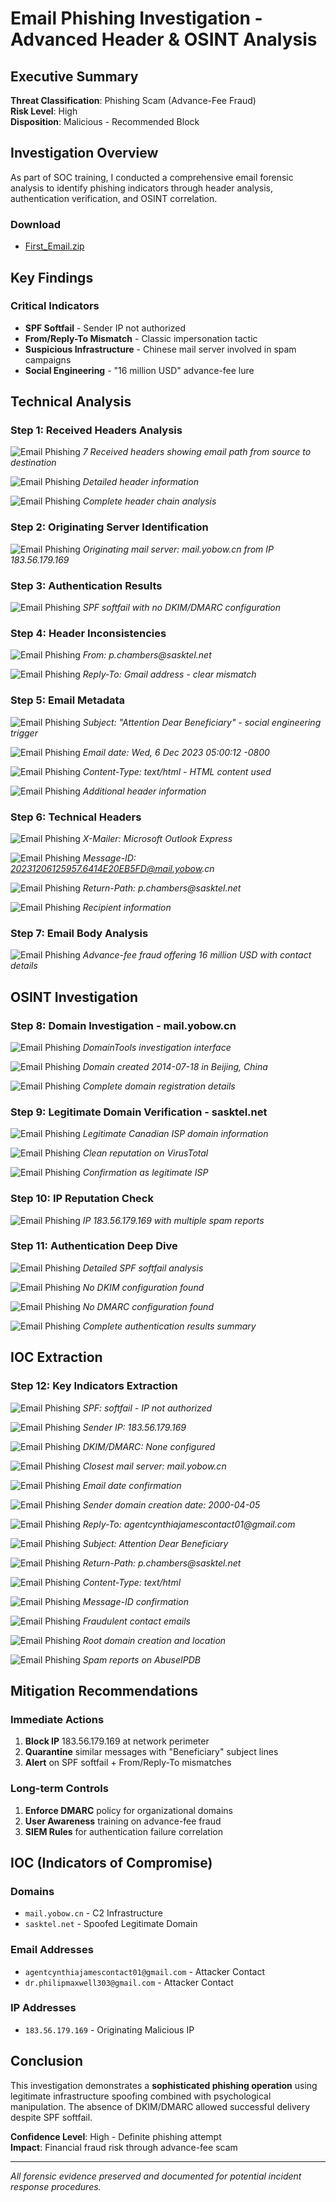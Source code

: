 # Email Phishing Investigation - Advanced Header & OSINT Analysis

## Executive Summary

**Threat Classification**: Phishing Scam (Advance-Fee Fraud)  
**Risk Level**: High  
**Disposition**: Malicious - Recommended Block

## Investigation Overview

As part of SOC training, I conducted a comprehensive email forensic analysis to identify phishing indicators through header analysis, authentication verification, and OSINT correlation.

### Download

- [First_Email.zip](/1_SOC_Operations/TA577_Incident_Response/Email_Phishing_Analysis/First_Email.zip)

## Key Findings

### Critical Indicators

- **SPF Softfail** - Sender IP not authorized
- **From/Reply-To Mismatch** - Classic impersonation tactic
- **Suspicious Infrastructure** - Chinese mail server involved in spam campaigns
- **Social Engineering** - "16 million USD" advance-fee lure

## Technical Analysis

### Step 1: Received Headers Analysis

![Email Phishing](/1_SOC_Operations/TA577_Incident_Response/Email_Phishing_Analysis/assets/01_First_Email_Analysis.png)
_7 Received headers showing email path from source to destination_

![Email Phishing](/1_SOC_Operations/TA577_Incident_Response/Email_Phishing_Analysis/assets/02_First_Email_Analysis.png)
_Detailed header information_

![Email Phishing](/1_SOC_Operations/TA577_Incident_Response/Email_Phishing_Analysis/assets/03_First_Email_Analysis.png)
_Complete header chain analysis_

### Step 2: Originating Server Identification

![Email Phishing](/1_SOC_Operations/TA577_Incident_Response/Email_Phishing_Analysis/assets/04_First_Email_Analysis.png)
_Originating mail server: mail.yobow.cn from IP 183.56.179.169_

### Step 3: Authentication Results

![Email Phishing](/1_SOC_Operations/TA577_Incident_Response/Email_Phishing_Analysis/assets/05_First_Email_Analysis.png)
_SPF softfail with no DKIM/DMARC configuration_

### Step 4: Header Inconsistencies

![Email Phishing](/1_SOC_Operations/TA577_Incident_Response/Email_Phishing_Analysis/assets/06_First_Email_Analysis.png)
_From: p.chambers@sasktel.net_

![Email Phishing](/1_SOC_Operations/TA577_Incident_Response/Email_Phishing_Analysis/assets/07_First_Email_Analysis.png)
_Reply-To: Gmail address - clear mismatch_

### Step 5: Email Metadata

![Email Phishing](/1_SOC_Operations/TA577_Incident_Response/Email_Phishing_Analysis/assets/08_First_Email_Analysis.png)
_Subject: "Attention Dear Beneficiary" - social engineering trigger_

![Email Phishing](/1_SOC_Operations/TA577_Incident_Response/Email_Phishing_Analysis/assets/09_First_Email_Analysis.png)
_Email date: Wed, 6 Dec 2023 05:00:12 -0800_

![Email Phishing](/1_SOC_Operations/TA577_Incident_Response/Email_Phishing_Analysis/assets/10_First_Email_Analysis.png)
_Content-Type: text/html - HTML content used_

![Email Phishing](/1_SOC_Operations/TA577_Incident_Response/Email_Phishing_Analysis/assets/11_First_Email_Analysis.png)
_Additional header information_

### Step 6: Technical Headers

![Email Phishing](/1_SOC_Operations/TA577_Incident_Response/Email_Phishing_Analysis/assets/12_First_Email_Analysis.png)
_X-Mailer: Microsoft Outlook Express_

![Email Phishing](/1_SOC_Operations/TA577_Incident_Response/Email_Phishing_Analysis/assets/13_First_Email_Analysis.png)
_Message-ID: 20231206125957.6414E20EB5FD@mail.yobow.cn_

![Email Phishing](/1_SOC_Operations/TA577_Incident_Response/Email_Phishing_Analysis/assets/14_First_Email_Analysis.png)
_Return-Path: p.chambers@sasktel.net_

![Email Phishing](/1_SOC_Operations/TA577_Incident_Response/Email_Phishing_Analysis/assets/15_First_Email_Analysis.png)
_Recipient information_

### Step 7: Email Body Analysis

![Email Phishing](/1_SOC_Operations/TA577_Incident_Response/Email_Phishing_Analysis/assets/16_First_Email_Analysis.png)
_Advance-fee fraud offering 16 million USD with contact details_

## OSINT Investigation

### Step 8: Domain Investigation - mail.yobow.cn

![Email Phishing](/1_SOC_Operations/TA577_Incident_Response/Email_Phishing_Analysis/assets/17_First_Email_Analysis.png)
_DomainTools investigation interface_

![Email Phishing](/1_SOC_Operations/TA577_Incident_Response/Email_Phishing_Analysis/assets/18_First_Email_Analysis.png)
_Domain created 2014-07-18 in Beijing, China_

![Email Phishing](/1_SOC_Operations/TA577_Incident_Response/Email_Phishing_Analysis/assets/19_First_Email_Analysis.png)
_Complete domain registration details_

### Step 9: Legitimate Domain Verification - sasktel.net

![Email Phishing](/1_SOC_Operations/TA577_Incident_Response/Email_Phishing_Analysis/assets/20_First_Email_Analysis.png)
_Legitimate Canadian ISP domain information_

![Email Phishing](/1_SOC_Operations/TA577_Incident_Response/Email_Phishing_Analysis/assets/21_First_Email_Analysis.png)
_Clean reputation on VirusTotal_

![Email Phishing](/1_SOC_Operations/TA577_Incident_Response/Email_Phishing_Analysis/assets/22_First_Email_Analysis.png)
_Confirmation as legitimate ISP_

### Step 10: IP Reputation Check

![Email Phishing](/1_SOC_Operations/TA577_Incident_Response/Email_Phishing_Analysis/assets/23_First_Email_Analysis.png)
_IP 183.56.179.169 with multiple spam reports_

### Step 11: Authentication Deep Dive

![Email Phishing](/1_SOC_Operations/TA577_Incident_Response/Email_Phishing_Analysis/assets/24_First_Email_Analysis.png)
_Detailed SPF softfail analysis_

![Email Phishing](/1_SOC_Operations/TA577_Incident_Response/Email_Phishing_Analysis/assets/25_First_Email_Analysis.png)
_No DKIM configuration found_

![Email Phishing](/1_SOC_Operations/TA577_Incident_Response/Email_Phishing_Analysis/assets/26_First_Email_Analysis.png)
_No DMARC configuration found_

![Email Phishing](/1_SOC_Operations/TA577_Incident_Response/Email_Phishing_Analysis/assets/27_First_Email_Analysis.png)
_Complete authentication results summary_

## IOC Extraction

### Step 12: Key Indicators Extraction

![Email Phishing](/1_SOC_Operations/TA577_Incident_Response/Email_Phishing_Analysis/assets/28_First_Email_Analysis.png)
_SPF: softfail - IP not authorized_

![Email Phishing](/1_SOC_Operations/TA577_Incident_Response/Email_Phishing_Analysis/assets/29_First_Email_Analysis.png)
_Sender IP: 183.56.179.169_

![Email Phishing](/1_SOC_Operations/TA577_Incident_Response/Email_Phishing_Analysis/assets/30_First_Email_Analysis.png)
_DKIM/DMARC: None configured_

![Email Phishing](/1_SOC_Operations/TA577_Incident_Response/Email_Phishing_Analysis/assets/31_First_Email_Analysis.png)
_Closest mail server: mail.yobow.cn_

![Email Phishing](/1_SOC_Operations/TA577_Incident_Response/Email_Phishing_Analysis/assets/32_First_Email_Analysis.png)
_Email date confirmation_

![Email Phishing](/1_SOC_Operations/TA577_Incident_Response/Email_Phishing_Analysis/assets/33_First_Email_Analysis.png)
_Sender domain creation date: 2000-04-05_

![Email Phishing](/1_SOC_Operations/TA577_Incident_Response/Email_Phishing_Analysis/assets/34_First_Email_Analysis.png)
_Reply-To: agentcynthiajamescontact01@gmail.com_

![Email Phishing](/1_SOC_Operations/TA577_Incident_Response/Email_Phishing_Analysis/assets/35_First_Email_Analysis.png)
_Subject: Attention Dear Beneficiary_

![Email Phishing](/1_SOC_Operations/TA577_Incident_Response/Email_Phishing_Analysis/assets/36_First_Email_Analysis.png)
_Return-Path: p.chambers@sasktel.net_

![Email Phishing](/1_SOC_Operations/TA577_Incident_Response/Email_Phishing_Analysis/assets/37_First_Email_Analysis.png)
_Content-Type: text/html_

![Email Phishing](/1_SOC_Operations/TA577_Incident_Response/Email_Phishing_Analysis/assets/38_First_Email_Analysis.png)
_Message-ID confirmation_

![Email Phishing](/1_SOC_Operations/TA577_Incident_Response/Email_Phishing_Analysis/assets/39_First_Email_Analysis.png)
_Fraudulent contact emails_

![Email Phishing](/1_SOC_Operations/TA577_Incident_Response/Email_Phishing_Analysis/assets/40_First_Email_Analysis.png)
_Root domain creation and location_

![Email Phishing](/1_SOC_Operations/TA577_Incident_Response/Email_Phishing_Analysis/assets/41_First_Email_Analysis.png)
_Spam reports on AbuseIPDB_

## Mitigation Recommendations

### Immediate Actions

1. **Block IP** 183.56.179.169 at network perimeter
2. **Quarantine** similar messages with "Beneficiary" subject lines
3. **Alert** on SPF softfail + From/Reply-To mismatches

### Long-term Controls

1. **Enforce DMARC** policy for organizational domains
2. **User Awareness** training on advance-fee fraud
3. **SIEM Rules** for authentication failure correlation

## IOC (Indicators of Compromise)

### Domains

- `mail.yobow.cn` - C2 Infrastructure
- `sasktel.net` - Spoofed Legitimate Domain

### Email Addresses

- `agentcynthiajamescontact01@gmail.com` - Attacker Contact
- `dr.philipmaxwell303@gmail.com` - Attacker Contact

### IP Addresses

- `183.56.179.169` - Originating Malicious IP

## Conclusion

This investigation demonstrates a **sophisticated phishing operation** using legitimate infrastructure spoofing combined with psychological manipulation. The absence of DKIM/DMARC allowed successful delivery despite SPF softfail.

**Confidence Level**: High - Definite phishing attempt  
**Impact**: Financial fraud risk through advance-fee scam

---

_All forensic evidence preserved and documented for potential incident response procedures._
